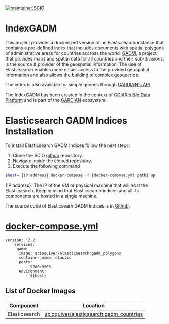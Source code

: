[![maintainer:SCiO](https://img.shields.io/badge/maintainer-SCiO-blue)](https://scio.systems)

# IndexGADM
This project provides a dockerized version of an Elasticsearch instance that contains a pre-defined index that includes documents with spatial polygons of administrative areas for countries accross the world. [GADM](https://gadm.org/index.html), a project that provides maps and spatial data for all countries and their sub-divisions, is the source & provider of the geospatial information. The use of Elasticsearch enables more easier access to the provided geospatial information and also allows the building of complex geoqueries.

The index is also available for simple queries through [GARDIAN's API](https://gardian.bigdata.cgiar.org/api/#/Geospatial_query/Geospatial)

The IndexGADM has been created in the context of  [CGIAR's Big Data Platform](https://bigdata.cgiar.org/) and is part of the 
 [GARDIAN](https://gardian.bigdata.cgiar.org/) ecosystem. 


# Elasticsearch GADM Indices Installation

To install Elasticsearch GADM Indices follow the next steps:
1. Clone the SCiO [github](https://github.com/SCiO-systems/IndexGADM) repository.
2. Navigate inside the cloned repository.
3. Execute the following command

```sh
$host= {IP address} docker-compose -f {docker-compose.yml path} up
```
 {IP address}: The IP of the VM or physical machine that will host the Elasticsearch. Keep in mind that Elasticsearch indices and all its components are hosted in a single machine.

The source code of Elasticsearh GADM indices is in [Github](https://github.com/SCiO-systems/IndexGADM).

# [docker-compose.yml](https://github.com/SCiO-systems/IndexGADM/blob/master/docker-compose.yml)

    version: '2.2'
        services:
         gadm:
          image: scioquiver/elasticsearch:gadm_polygons
          container_name: elastic
          ports:
             - 9200:9200
          environment:
             - ${host}
    



List of Docker Images
------------------------------
| Component | Location |
| ------ | ------ |
| Elasticsearch | [scioquiver/elasticsearch:gadm_countries](https://hub.docker.com/r/scioquiver/elasticsearch) |


